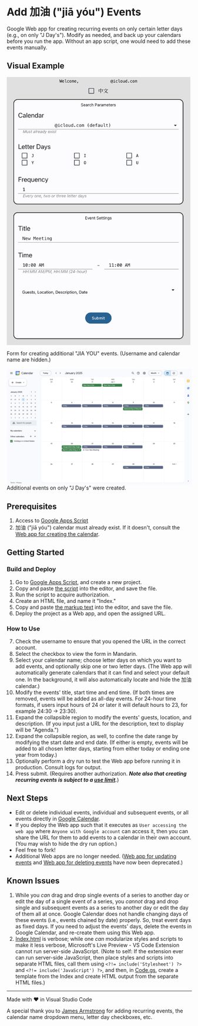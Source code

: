 # Add 加油 ("jiā yóu") Events

Google Web app for creating recurring events on only certain letter days (e.g., on only "J Day's"). Modify as needed, and back up your calendars before you run the app. Without an app script, one would need to add these events manually.

## Visual Example

<picture>
  <source media="(prefers-color-scheme: dark)" srcset="screenshots/calendarFormDark.png">
  <source media="(prefers-color-scheme: light)" srcset="screenshots/calendarForm.png">
  <img src="screenshots/calendarForm.png" alt="screenshot of calendar form" width="500" style="display: block; margin-left: 0; margin-right: auto;">
</picture><p>Form for creating additional "JIA YOU" events. (Username and calendar name are hidden.)<br><br>

<picture>
  <source media="(prefers-color-scheme: dark)" srcset="screenshots/calendarDark.png">
  <source media="(prefers-color-scheme: light)" srcset="screenshots/calendar.png">
  <img src="screenshots/calendar.png" alt="screenshot of calendar" width="800" style="display: block; margin-left: 0; margin-right: auto;">
</picture>Additional events on only "J Day's" were created.

## Prerequisites

1. Access to [Google Apps Script](https://script.google.com/)
2. 加油 ("jiā yóu") calendar must already exist. If it doesn't, consult the [Web app for creating the calendar](https://github.com/saegl5/jiayou_create_calendar).

## Getting Started

### Build and Deploy

1. Go to [Google Apps Script](https://script.google.com/), and create a new project.
2. Copy and paste [the script](./Code.gs) into the editor, and save the file.
3. Run the script to acquire authorization.
4. Create an HTML file, and name it "Index."
5. Copy and paste [the markup text](./Index.html) into the editor, and save the file.
6. Deploy the project as a Web app, and open the assigned URL.

### How to Use

7. Check the username to ensure that you opened the URL in the correct account.
8. Select the checkbox to view the form in Mandarin.
9. Select your calendar name; choose letter days on which you want to add events, and optionally skip one or two letter days. (The Web app will automatically generate calendars that it can find and select your default one. In the background, it will also automatically locate and hide the 加油 calendar.)
10. Modify the events' title, start time and end time. (If both times are removed, events will be added as all-day events. For 24-hour time formats, if users input hours of 24 or later it will default hours to 23, for example 24:30 -> 23:30).
11. Expand the collapsible region to modify the events' guests, location, and description. (If you input just a URL for the description, text to display will be "Agenda.")
12. Expand the collapsible region, as well, to confine the date range by modifying the start date and end date. (If either is empty, events will be added to all chosen letter days, starting from either today or ending one year from today.)
13. Optionally perform a dry run to test the Web app before running it in production. Consult logs for output.
14. Press submit. (Requires another authorization. **_Note also that creating recurring events is subject to a [use limit](https://support.google.com/calendar/answer/37115)._**)

## Next Steps

- Edit or delete individual events, individual and subsequent events, or all events directly in [Google Calendar](https://calendar.google.com/calendar/).
- If you deploy the Web app such that it executes as `User accessing the web app` where `Anyone with Google account` can access it, then you can share the URL for them to add events to a calendar in their own account. (You may wish to hide the dry run option.)
- Feel free to fork!
- Additional Web apps are no longer needed. ([Web app for updating events](https://github.com/saegl5/jiayou_update_events) and [Web app for deleting events](https://github.com/saegl5/jiayou_delete_events) have now been deprecated.)

## Known Issues

1. While you _can_ drag and drop single events of a series to another day or edit the day of a single event of a series, you _cannot_ drag and drop single and subsequent events as a series to another day or edit the day of them all at once. Google Calendar does not handle changing days of these events (i.e., events chained by date) properly. So, treat event days as fixed days. If you need to adjust the events' days, delete the events in Google Calendar, and re-create them using this Web app.
2. [Index.html](./Index.html) is verbose; while one *can* modularize styles and scripts to make it less verbose,  Microsoft's Live Preview - VS Code Extension cannot run server-side JavaScript. (Note to self: If the extension ever can run server-side JavaScript, then place styles and scripts into separate HTML files, call them using `<?!= include('Stylesheet') ?>` and `<?!= include('JavaScript') ?>`, and then, in [Code.gs](./Code.gs), create a template from the Index and create HTML output from the separate HTML files.)

<hr>
Made with &heartsuit; in Visual Studio Code

<br>

A special thank you to [James Armstrong](https://github.com/jmarmstrong1207) for adding recurring events, the calendar name dropdown menu, letter day checkboxes, etc.
